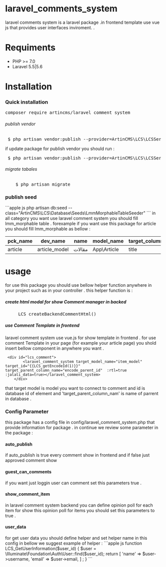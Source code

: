 # laravel_comments_system
laravel comments system is a laravel package .in frontend template use vue js that provides user interfaces inviroment.  .

# Requiments 
<ul>
<li>
PHP >= 7.0
</li>
<li>
Laravel 5.5|5.6
</li>
</ul>

# Installation
<h3>Quick installation</h3> 
<div class="highlight highlight-source-shell"><pre>composer require artincms/laravel_comment_system</pre></div>
<h6>publish vendor</h6>
 <div class="highlight highlight-text-html-php"><pre>
 $ php artisan vendor:publish --provider=ArtinCMS\LCS\LCSServiceProvider
</pre> </div>
if update package for publish vendor you should run : 
 <div class="highlight highlight-text-html-php"><pre>
 $ php artisan vendor:publish --provider=ArtinCMS\LCS\LCSServiceProvider --force
</pre> </div>
<h6>migrate tabales</h6>
<div class="highlight highlight-text-html-php">
    <pre>
    $ php artisan migrate
</pre> </div>

<h3>publish seed</h3>
```apple js
 php artisan db:seed --class="ArtinCMS\LCS\Database\Seeds\LmmMorphableTableSeeder"
```
in all category you want use laravel comment system you should fill lmm_morphable table .
forexample if you want use this package for article you should fill lmm_morphable as bellow :
<table>
<thead>
<tr>
<th>pck_name</th>
<th>dev_name</th>
<th>name</th>
<th>model_name</th>
<th>target_column_name</th>
<th>target_column_alias</th>
<th>generate_url_func</th>
</tr>
</thead>
<tbody>
<tr>
<td>article</td>
<td>article_model</td>
<td>مقالات</td>
<td>App\Article</td>
<td>title</td>
<td>عنوان</td>
<td>comment_url</td>
</tr>
</tbody>
</table>
 <h1>usage</h1> 
 for use this package you should use bellow helper function anywhere in your project such as in your controller . 
    this helper function is :
    <h5>create html modal for show Comment manager in backed</h5>
    <div class="highlight highlight-text-html-php">
    <pre>
     LCS_createBackendCommentHtml()
</pre> </div>
<h5>use Comment Template in frontend</h5>
laravel comment system use vue.js for show  template in frontend .
for use comment Template in your page (for example your article page) you shold insert bellow component in anywhere you want .

 <div class="highlight highlight-text-html-php">
 
```
 <div id="lcs_comment">
        <laravel_comment_system target_model_name="item_model" target_id="{{LCS_getEncodeId(1)}}" target_parent_column_name="encode_parent_id"  :rtl=true :jalali_data=true></laravel_comment_system>
    </div>

```
</div>
that target model is model you want to connect to comment and id is database id of element and 'target_parent_column_nam' is name of parrent in database .

<h3>Config Parameter </h3>
this package has a config file in config/laravel_comment_system.php
that provide information for package . in continue we review some parameter
in the package :
<h4>auto_publish</h4>
if auto_publish is true every comment show in frontend and if false just
approved comment show 
<h4>guest_can_comments</h4>
if you want just loggin user can comment set this parameters true .
<h4>show_comment_item</h4>
in laravel comment system backend you can define opinion poll for each item
for show this opinion poll for items you should set this parameters to true .
<h4>user_data</h4>
for get user data you should define helper and set helper name in this config 
in bellow we suggest example of helper :
```apple js
function LCS_GetUserInformation($user_id)
{
    $user = \Illuminate\Foundation\Auth\User::find($user_id);
    return [
        'name' => $user->username,
        'email' => $user->email,
    ] ;
}
```